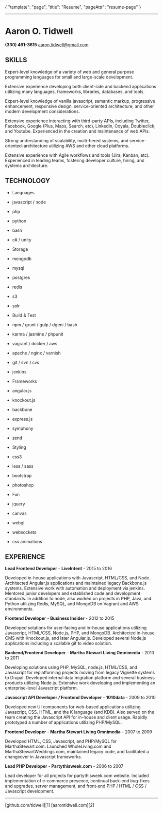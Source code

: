 
{
	"template": "page",
	"title": "Resume",
	"pageAttr": "resume-page"
}

---

<div class="letterhead">

<h1>Aaron O. Tidwell</h1>

<strong>(330) 461-3615</strong>
<a href="mailto:aaron.tidwell@gmail.com">aaron.tidwell@gmail.com</a>

</div>

SKILLS
--

<div class="skills">

<p>Expert-level knowledge of a variety of web and general purpose programming languages for small and large-scale development.</p>

<p>Extensive experience developing both client-side and backend applications utilizing many languages, frameworks, libraries, databases, and tools.</p>

<p>Expert-level knowledge of vanilla javascript, semantic markup, progressive enhancement, responsive design, service-oriented architecture, and other modern development considerations.</p>

<p>Extensive experience interacting with third-party APIs, including Twitter, Facebook, Google (Plus, Maps, Search, etc), Linkedin, Ooyala, Doubleclick, and Youtube.  Experienced in the creation and maintenance of web APIs.</p>

<p>Strong understanding of scalability, multi-tiered systems, and service-oriented-architecture utilizing AWS and other cloud platforms.</p>

<p>Extensive experience with Agile workflows and tools (Jira, Kanban, etc).  Experienced in leading teams, fostering developer culture, hiring, and systems architecture.</p>


</div>

TECHNOLOGY
--

* Languages
* javascript / node
* php
* python
* bash
* c# / unity


* Storage
* mongodb
* mysql
* postgres
* redis
* s3
* solr


* Build & Test
* npm / grunt / gulp / dgeni / bash
* karma / jasmine / phpunit
* vagrant / docker / aws
* apache / nginx / varnish
* git / svn / cvs
* jenkins


* Frameworks
* angular.js
* knockout.js
* backbone
* express.js
* symphony
* zend


* Styling
* css3
* less / sass
* bootstrap
* photoshop


* Fun
* jquery
* canvas
* webgl
* websockets
* css animations

EXPERIENCE
--

**Lead Frontend Developer** - **LiveIntent** - 2015 to 2016

Developed in-house applications with Javascript, HTML/CSS, and Node.  Architected Angular.js applications and maintained legacy Backbone.js systems.  Extensive work with automation and deployment via jenkins.  Mentored junior developers and established code and development standards.  In addition to node, also worked on projects in PHP, Java, and Python utilizing Redis, MySQL, and MongoDB on Vagrant and AWS environments.


**Frontend Developer** - **Business Insider** - 2012 to 2015

Developed solutions for user-facing and in-house applications utilizing Javascript, HTML/CSS, Node.js, PHP, and MongoDB.  Architected in-house CMS with Knockout.js, and later Angular.js.  Developed several Node.js applications including a scalable gif to video solution.


**Backend/Frontend Developer** - **Martha Stewart Living Omnimedia** - 2010 to 2011

Developing solutions using PHP, MySQL, node.js, HTML/CSS, and Javascript for replatforming projects moving from legacy Vignette systems to Drupal.  Developed internal data migration platform and several business products utilizing Node.js. Extensive work developing and implementing an enterprise-level Javascript platform.


**Javascript API Developer / Frontend Developer** - **1010data** - 2009 to 2010

Developed new UI components for web-based applications utilizing Javascript, CSS, HTML, and the K language (and KDB). Also served on the team creating the Javascript API for in-house and client usage.  Rapidly prototyped a number of applications utilizing PHP/MySQL.


**Frontend Developer** - **Martha Stewart Living Omnimedia** - 2007 to 2009

Developed HTML, CSS, Javascript, and PHP/MySQL for MarthaStewart.com. Launched WholeLiving.com and MarthaStewartWeddings.com, maintained legacy code, and facilitated a changeover in Javascript frameworks.


**Lead PHP Developer** - **Partythisweek.com** - 2006 to 2007

Lead developer for all projects for partythisweek.com website. Included implementation of e-commerce
presence, continual back-end bug-fixes and upgrades, server management, and front-end PHP / HTML /
CSS / Javascript development.

<hr />

<div class="foot">
	<span><i class="fa fa-github"></i> [github.com/tidwell][1]</span>
	<span><i class="fa fa-file-o"></i> [aarontidwell.com][2]</span>
</div>

 [1]: http://www.github.com/tidwell "Aaron Tidwell on github"
 [2]: http://www.aarontidwell.com "AaronTidwell.com website"

